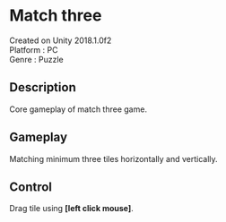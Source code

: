# Match three
Created on Unity 2018.1.0f2 <br>
Platform : PC <br>
Genre : Puzzle

## Description
Core gameplay of match three game.

## Gameplay
Matching minimum three tiles horizontally and vertically.

## Control
Drag tile using <b>[left click mouse]</b>.
